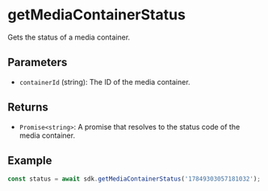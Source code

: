 # getMediaContainerStatus

Gets the status of a media container.

## Parameters

- `containerId` (string): The ID of the media container.

## Returns

- `Promise<string>`: A promise that resolves to the status code of the media container.

## Example

```typescript
const status = await sdk.getMediaContainerStatus('17849303057181032');
```
